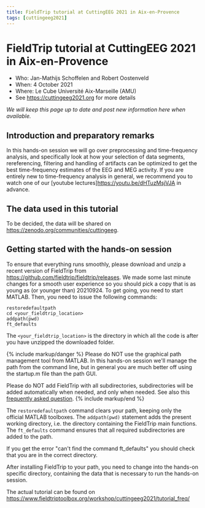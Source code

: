 ```yaml
---
title: FieldTrip tutorial at CuttingEEG 2021 in Aix-en-Provence
tags: [cuttingeeg2021]
---
```


# FieldTrip tutorial at CuttingEEG 2021 in Aix-en-Provence

- Who: Jan-Mathijs Schoffelen and Robert Oostenveld
- When: 4 October 2021
- Where: Le Cube Université Aix-Marseille (AMU)
- See <https://cuttingeeg2021.org> for more details

_We will keep this page up to date and post new information here when available._

## Introduction and preparatory remarks

In this hands-on session we will go over preprocessing and time-frequency analysis, and specifically look at how your selection of data segments, rereferencing, filtering and handling of artifacts can be optimized to get the best time-frequency estimates of the EEG and MEG activity. If you are entirely new to time-frequency analysis in general, we recommend you to watch one of our [youtube lectures]<https://youtu.be/dHTuzMsjVJA> in advance.

## The data used in this tutorial

To be decided, the data will be shared on <https://zenodo.org/communities/cuttingeeg>.

## Getting started with the hands-on session

To ensure that everything runs smoothly, please download and unzip a recent version of FieldTrip from <https://github.com/fieldtrip/fieldtrip/releases>. We made some last minute changes for a smooth user experience so you should pick a copy that is as young as (or younger than) 20210924. To get going, you need to start MATLAB. Then, you need to issue the following commands:

    restoredefaultpath
    cd <your_fieldtrip_location>
    addpath(pwd)
    ft_defaults

The `<your_fieldtrip_location>` is the directory in which all the code is after you have unzipped the downloaded folder. 

{% include markup/danger %}
Please do NOT use the graphical path management tool from MATLAB. In this hands-on session we'll manage the path from the command line, but in general you are much better off using the startup.m file than the path GUI.

Please do NOT add FieldTrip with all subdirectories, subdirectories will be added automatically when needed, and only when needed. See also this [frequently asked question](/faq/should_i_add_fieldtrip_with_all_subdirectories_to_my_matlab_path).
{% include markup/end %}

The `restoredefaultpath` command clears your path, keeping only the official MATLAB toolboxes. The `addpath(pwd)` statement adds the present working directory, i.e. the directory containing the FieldTrip main functions. The `ft_defaults` command ensures that all required subdirectories are added to the path.

If you get the error "can't find the command ft_defaults" you should check that you are in the correct directory.

After installing FieldTrip to your path, you need to change into the hands-on specific directory, containing the data that is necessary to run the hands-on session.

The actual tutorial can be found on <https://www.fieldtriptoolbox.org/workshop/cuttingeeg2021/tutorial_freq/>
